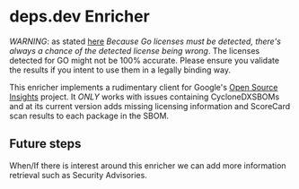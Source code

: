 # deps.dev Enricher

*WARNING*: as stated [here](https://github.com/ocurity/dracon/pull/15#discussion_r1125438946)
*Because Go licenses must be detected, there's always a chance of the detected*
*license being wrong*.
The licenses detected for GO might not be 100% accurate. Please ensure you
validate the results if you intent to use them in a legally binding way.

This enricher implements a rudimentary client for Google's
[Open Source Insights](https://deps.dev) project.
It *ONLY* works with issues containing CycloneDXSBOMs and at its current version
adds missing licensing information and ScoreCard scan results to each package in
the SBOM.

## Future steps

When/If there is interest around this enricher we can add more information
retrieval such as Security Advisories.

